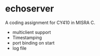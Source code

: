 # echoserver

A coding assignment for CY410 in MISRA C.

- multiclient support
- Timestamping
- port binding on start
- log file

